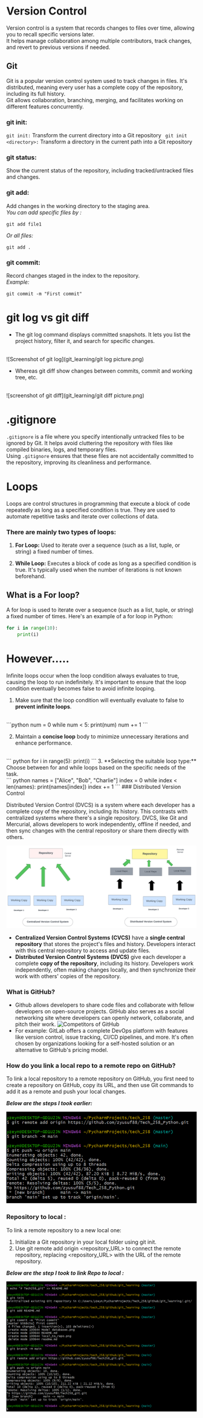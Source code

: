 # Version Control
Version control is a system that records changes to files over time, allowing you to recall specific versions later. <br> 
It helps manage collaboration among multiple contributors, track changes, and revert to previous versions if needed.

## Git
 Git is a popular version control system used to track changes in files. It's distributed, meaning every user has a complete copy of the repository, including its full history. <br> 
Git allows collaboration, branching, merging, and facilitates working on different features concurrently.

### git init: 

``` git init: ``` Transform the current directory into a Git repository
``` git init <directory>:``` Transform a directory in the current path into a Git repository


### git status:  
 Show the current status of the repository, including tracked/untracked files and changes.

### git add: 

Add changes in the working directory to the staging area. 
<br>
*You can add specific files by :*
```
git add file1 
```
*Or all files:* 
```
git add .
```

### git commit: 

Record changes staged in the index to the repository.
<br> *Example:*

```
git commit -m "First commit"
```

# git log vs git diff 
* The git log command displays committed snapshots. It lets you list the project history, filter it, and search for specific changes. 
<br>
![Screenshot of git log](git_learning/git log picture.png)

* Whereas git diff show changes between commits, commit and working tree, etc.
<br>
![screenshot of git diff](git_learning/git diff picture.png)


# .gitignore

`.gitignore` is a file where you specify intentionally untracked files to be ignored by Git. It helps avoid cluttering the repository with files like compiled binaries, logs, and temporary files. 
<br> Using `.gitignore` ensures that these files are not accidentally committed to the repository, improving its cleanliness and performance.

# Loops

Loops are control structures in programming that execute a block of code repeatedly as long as a specified condition is true. They are used to automate repetitive tasks and iterate over collections of data.

### There are mainly two types of loops:

1. **For Loop:** Used to iterate over a sequence (such as a list, tuple, or string) a fixed number of times.

2. **While Loop:** Executes a block of code as long as a specified condition is true. It's typically used when the number of iterations is not known beforehand.

## What is a For loop?

A for loop is used to iterate over a sequence (such as a list, tuple, or string) a fixed number of times. Here's an example of a for loop in Python:

```python
for i in range(10):
    print(i)
``` 

# **However**.....
Infinite loops occur when the loop condition always evaluates to true, causing the loop to run indefinitely. It's important to ensure that the loop condition eventually becomes false to avoid infinite looping.

1. Make sure that the loop condition will eventually evaluate to false to **prevent infinite loops**. 
<br>
```python
num = 0
while num < 5:
    print(num)
    num += 1
   ```
    
2. Maintain a **concise loop** body to minimize unnecessary iterations and enhance performance. 
<br>
``` python
for i in range(5):
    print(i)
   ```
3. **Selecting the suitable loop type:** Choose between for and while loops based on the specific needs of the task.
<br>
``` python 
names = ["Alice", "Bob", "Charlie"]
index = 0
while index < len(names):
    print(names[index])
    index += 1
```
### Distributed Version Control

Distributed Version Control (DVCS) is a system where each developer has a complete copy of the repository, including its history. This contrasts with centralized systems where there's a single repository. DVCS, like Git and Mercurial, allows developers to work independently, offline if needed, and then sync changes with the central repository or share them directly with others.

![Model databases.png](Model%20databases.png)

- **Centralized Version Control Systems (CVCS)** have a **single central repository** that stores the project's files and history. Developers interact with this central repository to access and update files. 
- **Distributed Version Control Systems (DVCS)** give each developer a complete **copy of the repository**, including its history. Developers work independently, often making changes locally, and then synchronize their work with others' copies of the repository.

### What is GitHub?

- Github allows developers to share code files and collaborate with fellow developers on open-source projects. GitHub also serves as a social networking site where developers can openly network, collaborate, and pitch their work.
![Competitors of GitHub](https://static.startuptalky.com/2022/02/Top-Alternatives-for-GitHub-StartupTalky.jpg)
- For example: GitLab offers a complete DevOps platform with features like version control, issue tracking, CI/CD pipelines, and more. It's often chosen by organizations looking for a self-hosted solution or an alternative to GitHub's pricing model.


### How do you link a local repo to a remote repo on GitHub? 
 To link a local repository to a remote repository on GitHub, you first need to create a repository on GitHub, copy its URL, and then use Git commands to add it as a remote and push your local changes.
<br>

 ***Below are the steps I took earlier:***
<br>

![local_to_repo.png](local_to_repo.png)

### Repository to local :

To link a remote repository to a new local one:
1. Initialize a Git repository in your local folder using git init. 
2. Use git remote add origin <repository_URL> to connect the remote repository, replacing <repository_URL> with the URL of the remote repository.

***Below are the step I took to link Repo to local :***
<br>

![repo_to_local.png](repo_to_local.png) 

